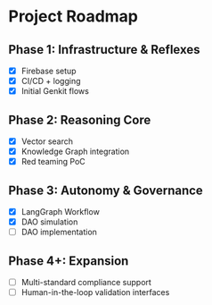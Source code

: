 # Project Roadmap

## Phase 1: Infrastructure & Reflexes
- [x] Firebase setup
- [x] CI/CD + logging
- [x] Initial Genkit flows

## Phase 2: Reasoning Core
- [x] Vector search
- [x] Knowledge Graph integration
- [x] Red teaming PoC

## Phase 3: Autonomy & Governance
- [x] LangGraph Workflow
- [x] DAO simulation
- [ ] DAO implementation

## Phase 4+: Expansion
- [ ] Multi-standard compliance support
- [ ] Human-in-the-loop validation interfaces
